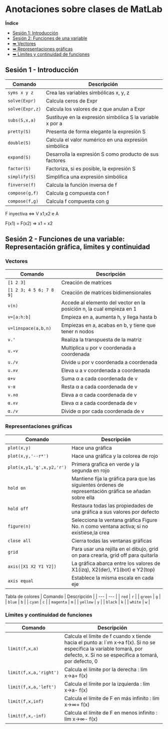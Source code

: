 # Anotaciones sobre clases de MatLab
**Índice**
* [Sesión 1: Introducción](#id1)
* [Sesión 2: Funciones de una variable](#id2)
* [➥    Vectores](#id2.1)
* [➥    Representaciones gráficas](#id2.2)
* [➥    Límites y continuidad de funciones](#id2.3)

## Sesión 1 - Introducción <a name="id1"></a>

| Comando | Descripción |
| --- | --- |
| `syms x y z` | Crea las variables simbólicas x, y, z |
| `solve(Expr)` | Calcula ceros de Expr |
| `solve(Expr,z)` | Calcula los valores de z que anulan a Expr |
| `subs(S,x,a)` | Sustituye en la expresión simbólica S la variable x por a |
| `pretty(S)` | Presenta de forma elegante la expresión S |
| `double(S)` | Calcula el valor numérico en una expresión simbólica |
| `expand(S)` | Desarrolla la expresión S como producto de sus factores |
| `factor(S)` | Factoriza, si es posible, la expresión S |
| `simplify(S)` | Simplifica una expresión simbólica |
| `finverse(f)` | Calcula la función inversa de f |
| `compose(g,f)` | Calcula g compuesta con f |
| `compose(f,g)` | Calcula f compuesta con g |

F inyectiva <=> V x1,x2 e A 

F(x1) = F(x2) => x1 = x2


## Sesión 2 - Funciones de una variable: Representación gráfica, limites y continuidad <a name="id2"></a>

### Vectores <a name="id2.1"></a>
| Comando | Descripción |
| --- | --- |
| `[1 2 3]` | Creación de matrices |
| `[1 2 3; 4 5 6; 7 8 9]` | Creación de matrices bidimensionales|
| `v(n)` | Accede al elemento del vector en la posición n, la cual empieza en 1 |
| `v=[a:h:b]` | Empieza en a, aumenta h, y llega hasta b |
| `v=linspace(a,b,n) ` | Empiezas en a, acabas en b, y tiene que tener n nodos |
| `v.'` | Realiza la transpuesta de la matriz |
| `u.∗v` | Multiplica u por v coordenada a coordenada |
| `u./v` | Divide u por v coordenada a coordenada |
| `u.∧v` | Eleva u a v coordenada a coordenada |
| `α+v` | Suma α a cada coordenada de v |
| `v-α` | Resta α a cada coordenada de v |
| `v.∧α ` | Eleva a α cada coordenada de v |
| `α.∧v` | Eleva α a cada coordenada de v |
| `α./v ` | Divide α por cada coordenada de v |

### Representaciones gráficas <a name="id2.2"></a>
| Comando | Descripción |
| --- | --- |
| `plot(x,y)` | Hace una gráfica|
| `plot(x,y,'--r*')` | Hace una gráfica y la colorea de rojo |
| `plot(x,y1,'g',x,y2,'r')` | Primera grafica en verde y la segunda en rojo |
| `hold on` | Mantiene fija la gráfica para que las siguientes órdenes de representación gráfica se añadan sobre ella |
| `hold off` | Restaura todas las propiedades de una gráfica a sus valores por defecto |
| `figure(n)` | Selecciona la ventana gráfica Figure No. n como ventana activa; si no existiese,la crea |
| `close all` | Cierra todas las ventanas gráficas |
| `grid ` | Para usar una rejilla en el dibujo, grid on para crearla, grid off para quitarla |
| `axis([X1 X2 Y1 Y2])` | La gráfica abarca entre los valores de X1(izq), X2(der), Y1(bot) e Y2(top) |
| `axis equal` | Establece la misma escala en cada eje |

Tabla de colores 
| Comando | Descripción |
| --- | --- |
| `red` | `r` |
| `green` | `g` |
| `blue` | `b` |
| `cyan` | `c` |
| `magenta` | `m` |
| `yellow` | `y` |
| `black` | `k` |
| `white` | `w` |

###  Límites y continuidad de funciones <a name="id2.3"></a>
| Comando | Descripción |
| --- | --- |
| `limit(f,x,a)` | Calcula el límite de f cuando x tiende hacia el punto a: l´ım x→a f(x). Si no se especifica la variable tomará, por defecto, x. Si no se especifica a tomará, por defecto, 0 |
| `limit(f,x,a,'right') ` | Calcula el límite por la derecha : lím x→a+ f(x) |
| `limit(f,x,a,'left') ` | Calcula el límite por la izquierda : lím x→a- f(x) |
| `limit(f,x,inf) ` | Calcula el límite de F en más infinito : lím x→∞+ f(x) |
| `limit(f,x,-inf) ` | Calcula el límite de F en menos infinito : lím x→∞- f(x) |

